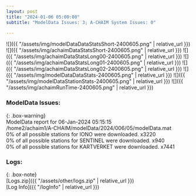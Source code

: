 ```yaml
---
layout: post
title: "2024-01-06 05:00:00"
subtitle: "ModelData Issues: 3; A-CHAIM System Issues: 0"

---
```


![]({{ "/assets/img/modelDataDataStatsShort-2400605.png" | relative_url }})
![]({{ "/assets/img/achaimDataStatsShort-2400605.png" | relative_url }})
![]({{ "/assets/img/achaimDataStatsLong00-2400605.png" | relative_url }})
![]({{ "/assets/img/achaimDataStatsLong01-2400605.png" | relative_url }})
![]({{ "/assets/img/achaimDataStatsLong02-2400605.png" | relative_url }})
![]({{ "/assets/img/modelDataDataStats-2400605.png" | relative_url }})
![]({{ "/assets/img/modelDataStationStats-2400605.png" | relative_url }})
![]({{ "/assets/img/achaimRunTime-2400605.png" | relative_url }})


### ModelData Issues:  
  
{: .box-warning}  
 ModelData report for 06-Jan-2024 05:15:15   
 /home2/achaim1/A-CHAIM/modelData/2024/006/05/modelData.mat   
 0% of all possible stations for IONO were downloaded. x3220   
 0% of all possible stations for SENTINEL were downloaded. x940   
 0% of all possible stations for KARTVERKET were downloaded. x7441   
  


### Logs:  
  
{: .box-note}  
[Logs.zip]({{ "/assets/other/logs.zip" | relative_url }})  
[Log Info]({{ "/logInfo" | relative_url }})  
